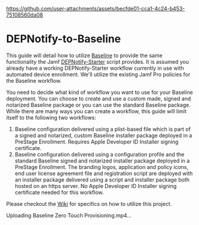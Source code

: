 
https://github.com/user-attachments/assets/becfde01-cca1-4c24-b453-75108560da08
# DEPNotify-to-Baseline

This guide will detail how to utilize [Baseline](https://github.com/SecondSonConsulting/Baseline) to provide the same functionality the Jamf [DEPNotify-Starter](https://github.com/jamf/DEPNotify-Starter) script provides. It is assumed you already have a working DEPNotify-Starter workflow currently in use with automated device enrollment. We'll utilize the existing Jamf Pro policies for the Baseline workflow.

You need to decide what kind of workflow you want to use for your Baseline deployment. You can choose to create and use a custom made, signed and notarized Baseline package or you can use the standard Baseline package. While there are many ways you can create a workflow, this guide will limit itself to the following two workflows:
1.	Baseline configuration delivered using a plist-based file which is part of a signed and notarized, custom Baseline installer package deployed in a PreStage Enrollment. Requires Apple Developer ID Installer signing certificate.
2.	Baseline configuration delivered using a configuration profile and the standard Baseline signed and notarized installer package deployed in a PreStage Enrollment. The branding logos, application and policy icons, end user license agreement file and registration script are deployed with an installer package delivered using a script and installer package both hosted on an https server. No Apple Developer ID Installer signing certificate needed for this workflow.

Please checkout the [Wiki](https://github.com/mpermann/DEPNotify-to-Baseline/wiki) for specifics on how to utilize this project.

Uploading Baseline Zero Touch Provisioning.mp4…
